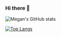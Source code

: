 ### Hi there 👋

<!--
- 🔭 I’m currently working on ...
- 🌱 I’m currently learning ...
- 👯 I’m looking to collaborate on ...
- 🤔 I’m looking for help with ...
- 💬 Ask me about ...
- 📫 How to reach me: ...
- 😄 Pronouns: ...
- ⚡ Fun fact: ...
-->

![Megan's GitHub stats](https://github-readme-stats.vercel.app/api?username=meganm38&count_private=true)

[![Top Langs](https://github-readme-stats.vercel.app/api/top-langs/?username=meganm38&layout=compact)](https://github.com/anuraghazra/github-readme-stats)
